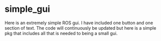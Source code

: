 # simple_gui

Here is an extremely simple ROS gui. I have included one button and one section of text. The code will continuously be updated but here is a simple pkg that includes all that is needed to being a small gui.
